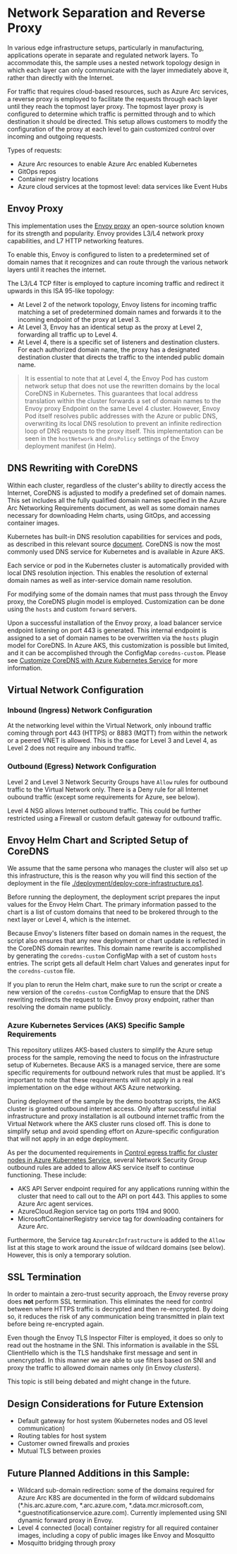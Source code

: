 # Network Separation and Reverse Proxy

In various edge infrastructure setups, particularly in manufacturing, applications operate in separate and regulated network layers. To accommodate this, the sample uses a nested network topology design in which each layer can only communicate with the layer immediately above it, rather than directly with the Internet.

For traffic that requires cloud-based resources, such as Azure Arc services, a reverse proxy is employed to facilitate the requests through each layer until they reach the topmost layer proxy. The topmost layer proxy is configured to determine which traffic is permitted through and to which destination it should be directed. This setup allows customers to modify the configuration of the proxy at each level to gain customized control over incoming and outgoing requests.

Types of requests:
- Azure Arc resources to enable Azure Arc enabled Kubernetes
- GitOps repos
- Container registry locations
- Azure cloud services at the topmost level: data services like Event Hubs

## Envoy Proxy

This implementation uses the [Envoy proxy](https://www.envoyproxy.io/) an open-source solution known for its strength and popularity. Envoy provides L3/L4 network proxy capabilities, and L7 HTTP networking features.

To enable this, Envoy is configured to listen to a predetermined set of domain names that it recognizes and can route through the various network layers until it reaches the internet.

The L3/L4 TCP filter is employed to capture incoming traffic and redirect it upwards in this ISA 95-like topology:

- At Level 2 of the network topology, Envoy listens for incoming traffic matching a set of predetermined domain names and forwards it to the incoming endpoint of the proxy at Level 3.
- At Level 3, Envoy has an identical setup as the proxy at Level 2, forwarding all traffic up to Level 4.
- At Level 4, there is a specific set of listeners and destination clusters. For each authorized domain name, the proxy has a designated destination cluster that directs the traffic to the intended public domain name.

> It is essential to note that at Level 4, the Envoy Pod has custom network setup that does not use the rewritten domains by the local CoreDNS in Kubernetes. This guarantees that local address translation within the cluster forwards a set of domain names to the Envoy proxy Endpoint on the same Level 4 cluster. However, Envoy Pod itself resolves public addresses with the Azure or public DNS, overwriting its local DNS resolution to prevent an infinite redirection loop of DNS requests to the proxy itself. This implementation can be seen in the `hostNetwork` and `dnsPolicy` settings of the Envoy deployment manifest (in Helm).

## DNS Rewriting with CoreDNS

Within each cluster, regardless of the cluster's ability to directly access the Internet, CoreDNS is adjusted to modify a predefined set of domain names. This set includes all the fully qualified domain names specified in the Azure Arc Networking Requirements document, as well as some domain names necessary for downloading Helm charts, using GitOps, and accessing container images.

Kubernetes has built-in DNS resolution capabilities for services and pods, as described in this relevant source [document](https://kubernetes.io/docs/concepts/services-networking/dns-pod-service/). CoreDNS is now the most commonly used DNS service for Kubernetes and is available in Azure AKS.

Each service or pod in the Kubernetes cluster is automatically provided with local DNS resolution injection. This enables the resolution of external domain names as well as inter-service domain name resolution.

For modifying some of the domain names that must pass through the Envoy proxy, the CoreDNS plugin model is employed. Customization can be done using the `hosts` and custom `forward` servers.

Upon a successful installation of the Envoy proxy, a load balancer service endpoint listening on port 443 is generated. This internal endpoint is assigned to a set of domain names to be overwritten via the `hosts` plugin model for CoreDNS. In Azure AKS, this customization is possible but limited, and it can be accomplished through the ConfigMap `coredns-custom`. Please see [Customize CoreDNS with Azure Kubernetes Service](https://learn.microsoft.com/en-us/azure/aks/coredns-custom) for more information.

## Virtual Network Configuration

### Inbound (Ingress) Network Configuration

At the networking level within the Virtual Network, only inbound traffic coming through port 443 (HTTPS) or 8883 (MQTT) from within the network or a peered VNET is allowed. This is the case for Level 3 and Level 4, as Level 2 does not require any inbound traffic.

### Outbound (Egress) Network Configuration

Level 2 and Level 3 Network Security Groups have `Allow` rules for outbound traffic to the Virtual Network only. There is a Deny rule for all Internet oubound traffic (except some requirements for Azure, see below).

Level 4 NSG allows Internet outbound traffic. This could be further restricted using a Firewall or custom default gateway for outbound traffic. 

## Envoy Helm Chart and Scripted Setup of CoreDNS

We assume that the same persona who manages the cluster will also set up this infrastructure, this is the reason why you will find this section of the deployment in the file [./deployment/deploy-core-infrastructure.ps1](./deployment/deploy-core-infrastructure.ps1).

Before running the deployment, the deployment script prepares the input values for the Envoy Helm Chart. The primary information passed to the chart is a list of custom domains that need to be brokered through to the next layer or Level 4, which is the internet.

Because Envoy's listeners filter based on domain names in the request, the script also ensures that any new deployment or chart update is reflected in the CoreDNS domain rewrites. This domain name rewrite is accomplished by generating the `coredns-custom` ConfigMap with a set of custom `hosts` entries. The script gets all default Helm chart Values and generates input for the `coredns-custom` file.

If you plan to rerun the Helm chart, make sure to run the script or create a new version of the `coredns-custom` ConfigMap to ensure that the DNS rewriting redirects the request to the Envoy proxy endpoint, rather than resolving the domain name publicly.

### Azure Kubernetes Services (AKS) Specific Sample Requirements

This repository utilizes AKS-based clusters to simplify the Azure setup process for the sample, removing the need to focus on the infrastructure setup of Kubernetes. Because AKS is a managed service, there are some specific requirements for outbound network rules that must be applied. It's important to note that these requirements will not apply in a real implementation on the edge without AKS Azure networking.

During deployment of the sample by the demo bootstrap scripts, the AKS cluster is granted outbound internet access. Only after successful initial infrastructure and proxy installation is all outbound internet traffic from the Virtual Network where the AKS cluster runs closed off. This is done to simplify setup and avoid spending effort on Azure-specific configuration that will not apply in an edge deployment.

As per the documented requirements in [Control egress traffic for cluster nodes in Azure Kubernetes Service](https://learn.microsoft.com/en-us/azure/aks/limit-egress-traffic), several Network Security Group outbound rules are added to allow AKS service itself to continue functioning. These include:

- AKS API Server endpoint required for any applications running within the cluster that need to call out to the API on port 443. This applies to some Azure Arc agent services.
- AzureCloud.Region service tag on ports 1194 and 9000.
- MicrosoftContainerRegistry service tag for downloading containers for Azure Arc.

Furthermore, the Service tag `AzureArcInfrastructure` is added to the `Allow` list at this stage to work around the issue of wildcard domains (see below). However, this is only a temporary solution.

## SSL Termination

In order to maintain a zero-trust security approach, the Envoy reverse proxy does **not** perform SSL termination. This eliminates the need for control between where HTTPS traffic is decrypted and then re-encrypted. By doing so, it reduces the risk of any communication being transmitted in plain text before being re-encrypted again. 

Even though the Envoy TLS Inspector Filter is employed, it does so only to read out the hostname in the SNI. This information is available in the SSL ClientHello which is the TLS handshake first message and sent in unencrypted. In this manner we are able to use filters based on SNI and proxy the traffic to allowed domain names only (in Envoy *clusters*). 

This topic is still being debated and might change in the future.

## Design Considerations for Future Extension

- Default gateway for host system (Kubernetes nodes and OS level communication)
- Routing tables for host system
- Customer owned firewalls and proxies
- Mutual TLS between proxies

## Future Planned Additions in this Sample:

- Wildcard sub-domain redirection: some of the domains required for Azure Arc K8S are documented in the form of wildcard subdomains (*.his.arc.azure.com, *.arc.azure.com, *.data.mcr.microsoft.com, *.guestnotificationservice.azure.com). Currently implemented using SNI dynamic forward proxy in Envoy.
- Level 4 connected (local) container registry for all required container images, including a copy of public images like Envoy and Mosquitto
- Mosquitto bridging through proxy
